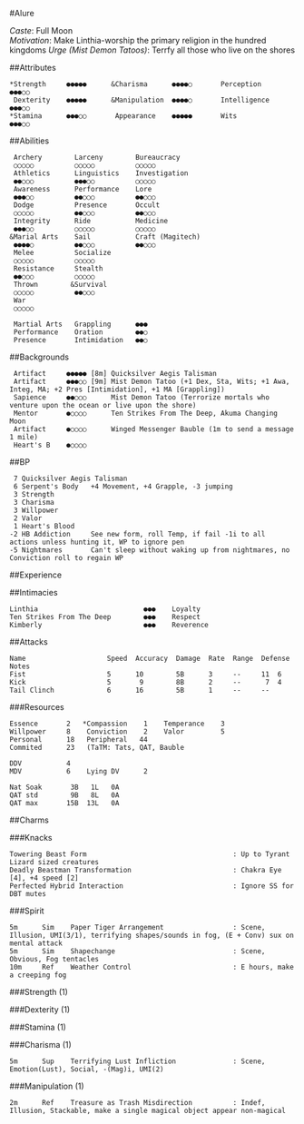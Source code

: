 #Alure

*Caste*: Full Moon<br />
*Motivation*: Make Linthia-worship the primary religion in the hundred kingdoms
*Urge (Mist Demon Tatoos)*: Terrfy all those who live on the shores

##Attributes

    *Strength     ●●●●●      &Charisma      ●●●●○       Perception    ●●●○○
     Dexterity    ●●●●●      &Manipulation  ●●●●○       Intelligence  ●●●○○
    *Stamina      ●●●○○       Appearance    ●●●●●       Wits          ●●●○○

##Abilities

     Archery        Larceny        Bureaucracy
     ○○○○○          ○○○○○          ○○○○○
     Athletics      Linguistics    Investigation
     ●●○○○          ●●●○○          ○○○○○
     Awareness      Performance    Lore
     ●●●○○          ●●○○○          ●●○○○
     Dodge          Presence       Occult
     ○○○○○          ●●○○○          ●●○○○
     Integrity      Ride           Medicine
     ●●●○○          ○○○○○          ○○○○○
    &Marial Arts    Sail           Craft (Magitech)
     ●●●●○          ●●○○○          ●●○○○
     Melee          Socialize
     ○○○○○          ○○○○○
     Resistance     Stealth
     ●●○○○          ○○○○○
     Thrown        &Survival
     ○○○○○          ●●○○○
     War
     ○○○○○

     Martial Arts   Grappling      ●●●
     Performance    Oration        ●●○
     Presence       Intimidation   ●●○

##Backgrounds

     Artifact     ●●●●● [8m] Quicksilver Aegis Talisman
     Artifact     ●●●○○ [9m] Mist Demon Tatoo (+1 Dex, Sta, Wits; +1 Awa, Integ, MA; +2 Pres [Intimidation], +1 MA [Grappling])
     Sapience     ●●○○○      Mist Demon Tatoo (Terrorize mortals who venture upon the ocean or live upon the shore)
     Mentor       ●○○○○      Ten Strikes From The Deep, Akuma Changing Moon
     Artifact     ●○○○○      Winged Messenger Bauble (1m to send a message 1 mile)
     Heart's B    ●○○○○

##BP

     7 Quicksilver Aegis Talisman
     6 Serpent's Body   +4 Movement, +4 Grapple, -3 jumping
     3 Strength
     3 Charisma
     3 Willpower
     2 Valor
     1 Heart's Blood
    -2 HB Addiction     See new form, roll Temp, if fail -1i to all actions unless hunting it, WP to ignore pen
    -5 Nightmares       Can't sleep without waking up from nightmares, no Conviction roll to regain WP

##Experience

##Intimacies

    Linthia                          ●●●    Loyalty
    Ten Strikes From The Deep        ●●●    Respect
    Kimberly                         ●●●    Reverence

##Attacks

    Name                    Speed  Accuracy  Damage  Rate  Range  Defense  Notes
    Fist                    5      10        5B      3     --     11  6
    Kick                    5       9        8B      2     --      7  4
    Tail Clinch             6      16        5B      1     --     --

###Resources

    Essence       2   *Compassion    1    Temperance    3
    Willpower     8    Conviction    2    Valor         5
    Personal      18   Peripheral   44
    Commited      23   (TaTM: Tats, QAT, Bauble

    DDV           4
    MDV           6    Lying DV      2

    Nat Soak       3B   1L   0A
    QAT std        9B   8L   0A
    QAT max       15B  13L   0A

##Charms

###Knacks

    Towering Beast Form                                    : Up to Tyrant Lizard sized creatures
    Deadly Beastman Transformation                         : Chakra Eye [4], +4 speed [2]
    Perfected Hybrid Interaction                           : Ignore SS for DBT mutes

###Spirit

    5m      Sim    Paper Tiger Arrangement                 : Scene, Illusion, UMI(3/1), terrifying shapes/sounds in fog, (E + Conv) sux on mental attack
    5m      Sim    Shapechange                             : Scene, Obvious, Fog tentacles
    10m     Ref    Weather Control                         : E hours, make a creeping fog

###Strength (1)

###Dexterity (1)

###Stamina (1)

###Charisma (1)

    5m      Sup    Terrifying Lust Infliction              : Scene, Emotion(Lust), Social, -(Mag)i, UMI(2)

###Manipulation (1)

    2m      Ref    Treasure as Trash Misdirection          : Indef, Illusion, Stackable, make a single magical object appear non-magical
